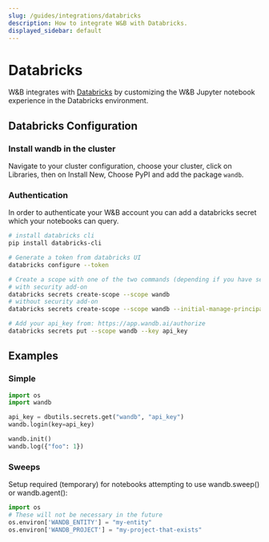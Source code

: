 ```yaml
---
slug: /guides/integrations/databricks
description: How to integrate W&B with Databricks.
displayed_sidebar: default
---
```


# Databricks

W&B integrates with [Databricks](https://www.databricks.com/) by customizing the W&B Jupyter notebook experience in the Databricks environment.

## Databricks Configuration

### Install wandb in the cluster

Navigate to your cluster configuration, choose your cluster, click on Libraries, then on Install New, Choose PyPI and add the package `wandb`.

### Authentication

In order to authenticate your W&B account you can add a databricks secret which your notebooks can query.

```bash
# install databricks cli
pip install databricks-cli

# Generate a token from databricks UI
databricks configure --token

# Create a scope with one of the two commands (depending if you have security features enabled on databricks):
# with security add-on
databricks secrets create-scope --scope wandb
# without security add-on
databricks secrets create-scope --scope wandb --initial-manage-principal users

# Add your api_key from: https://app.wandb.ai/authorize
databricks secrets put --scope wandb --key api_key
```

## Examples

### Simple

```python
import os
import wandb

api_key = dbutils.secrets.get("wandb", "api_key")
wandb.login(key=api_key)

wandb.init()
wandb.log({"foo": 1})
```

### Sweeps

Setup required (temporary) for notebooks attempting to use wandb.sweep() or wandb.agent():

```python
import os
# These will not be necessary in the future
os.environ['WANDB_ENTITY'] = "my-entity"
os.environ['WANDB_PROJECT'] = "my-project-that-exists"
```
